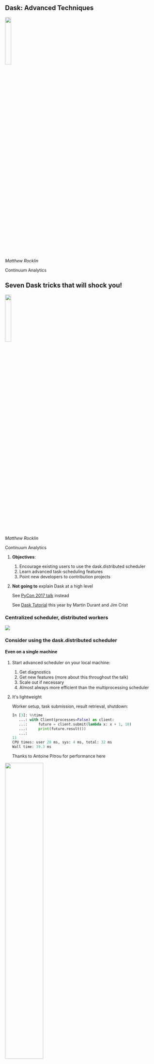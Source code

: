 Dask: Advanced Techniques
-------------------------

<img src="images/dask_icon.svg" width=20%>

*Matthew Rocklin*

Continuum Analytics


Seven Dask tricks that will shock you!
--------------------------------------

<img src="images/dask_icon.svg" width=20%>

*Matthew Rocklin*

Continuum Analytics


1.  **Objectives**:
    1.  Encourage existing users to use the dask.distributed scheduler
    2.  Learn advanced task-scheduling features
    3.  Point new developers to contribution projects
2.  **Not going to** explain Dask at a high level

    See [PyCon 2017 talk](https://www.youtube.com/watch?v=RA_2qdipVng&t=1s) instead

    See [Dask Tutorial](https://www.youtube.com/watch?v=mbfsog3e5DA) this year by Martin Durant and Jim Crist



### Centralized scheduler, distributed workers

<img src="images/network-inverse.svg">


### Consider using the dask.distributed scheduler

#### Even on a single machine

1.  Start advanced scheduler on your local machine:
    1.  Get diagnostics
    2.  Get new features (more about this throughout the talk)
    3.  Scale out if necessary
    4.  Almost always more efficient than the multiprocessing scheduler
2.  It's lightweight

    Worker setup, task submission, result retrieval, shutdown:

    ```python
    In [3]: %%time
       ...: with Client(processes=False) as client:
       ...:     future = client.submit(lambda x: x + 1, 10)
       ...:     print(future.result())
       ...:
    11
    CPU times: user 28 ms, sys: 4 ms, total: 32 ms
    Wall time: 39.3 ms
    ```

    Thanks to Antoine Pitrou for performance here


<img src="images/ian-ozsvald-1.png" width="50%">


<img src="images/ian-ozsvald-2.png" width="70%">


<img src="images/ian-ozsvald-3.png" width="50%">


### Lesson: If you use dask.dataframe/bag/delayed

### Try dask.distributed for possibly better performance

### (and fancy plots!)

<hr>

### Array users may want to stay with the original scheduler, unless you have a cluster

### (which you probably do!)


## Lesson: Tweeting benchmarks is a good way to get priority support

<hr>

## It's cheaper than paying Continuum


## But this talk isn't about array, bags, or dataframes

<hr>

## It's about new things



## Motivating Science Example


### Image processing pipeline (with hardware)

<img src="images/synchrotron-1.svg" width="30%">

### (this is a synchrotron)


### Image processing pipeline (with hardware)

<img src="images/synchrotron-2.svg" width="30%">

### (this is a synchrotron)


<img src="images/bnl-image-pipeline-4.jpg" width="100%">


<img src="images/bnl-image-pipeline-3.jpg" width="100%">


### Image processing pipeline

1.  Observe images from physical detectors
2.  Process these images with skimage and custom functions
3.  Store results and intermediates to a database

<hr>

<img src="images/bnl-image-pipeline-3.jpg" width="50%">

<hr>

### Not big datasets, but fast and real time

### Beam scientists observe progress and twiddle knobs


### Computation

1.  Have two workstations on site
2.  Have several other machines in a nearby data center
3.  Pipeline structure changes rapidly (weekly basis)

<img src="images/beamline-computers-and-cluster.svg" width="40%">


### Lets build this system with Dask

<hr>

### First we need to learn some new features

1. [Concurrent.futures](https://docs.python.org/3/library/concurrent.futures.html) interface (PEP 3148)
2.  Changing computational graphs on-the-fly
3.  Multi-client workloads (tasks submitting tasks)
4.  Worker coordination primitives (queues, shared variables)



### Futures interface

<div class="row">
<div class="col-xs-6">
<pre><code data-trim>
>>> from dask.distributed import Client
>>> client = Client()
</code></pre>
</div>
<div class="col-xs-6">
<p align="left">Start a local cluster</p>
</div>
</div>

<hr>

<div class="row">
<div class="col-xs-6">
<pre><code data-trim>
>>> from operator import add
>>> future = client.submit(add, 1, 2)  # add(1, 2) remotely
>>> future
&lt;Future: status: pending, key: add-c3cae4a08c3bbbbd&gt;
</code></pre>
</div>
<div class="col-xs-6">
<p align="left">Submit a single task to run in the background</p>

<p align="left">Worker runs <tt>add(1, 2)</tt>, stores result in its local
memory</p>
</div>
</div>

<hr>

<div class="row">
<div class="col-xs-6">
<pre><code data-trim>
>>> future
&lt;Future: status: finished, type: int, key: add-c3cae4a08c3bbbbd&gt;
</code></pre>
</div>
<div class="col-xs-6">
<p align="left">Learn about status asynchronously</p>
</div>
</div>

<hr>

<div class="row">
<div class="col-xs-6">
<pre><code data-trim>
>>> future.result()
3
</code></pre>
</div>
<div class="col-xs-6">
<p align="left">Block and gather result</p>
</div>
</div>


### Track dependencies

<div class="row">
<div class="col-xs-6">
<pre><code data-trim>
>>> x = client.submit(f, 1)
>>> y = client.submit(f, 2)
>>> z = client.submit(g, x, y)  # submit task on futures
</code></pre>
</div>
<div class="col-xs-6">
Submit functions on futures to create dependencies
</div>
</div>

<img src="images/fg-simple.svg">


### This is just as flexible as dask.delayed

<hr>

### But now we can control it on-the-fly


### Track computations real-time

<div class="row">
<div class="col-xs-6">
<pre><code data-trim>
>>> futures = [client.submit(f, x) for x in L]
>>> futures
[&lt;Future: status: pending, key: ...&gt;
 &lt;Future: status: finished, key: ...&gt;
 &lt;Future: status: finished, key: ...&gt;
 &lt;Future: status: erred, key: ...&gt;
 &lt;Future: status: pending, key: ...&gt;
 &lt;Future: status: pending, key: ...&gt;]
</code></pre>
</div>
<div class="col-xs-6">
Updates happen in the background
</div>
</div>

<hr>

### Manipulate computations on-the-fly

<div class="row">
<div class="col-xs-6">
<pre><code data-trim>
>>> finished = [future for future in futures
...             if future.status == 'finished']

>>> results = client.gather(finished)
>>> new_futures = [client.submit(g, x) for x in ...]
</code></pre>
</div>
<div class="col-xs-6">
<p align="left">Submit new tasks during execution</p>

<p align="left">Even while previous tasks are still in flight</p>
</div>
</div>


### Convenient methods exist to support asynchronous workloads

<div class="row">
<div class="col-xs-6">
<pre><code data-trim>
    from dask.distributed import as_completed

future = [client.submit(func, *args) for x in L]

iterator = as_completed(futures)

best = 0
for future in iterator:
    result = future.result()
    best = max(best, result)
    if best > 100:  # good enough, quit early
        break

client.cancel(iterator.futures)  # cancel the rest
.
</code></pre>
</div>
<div class="col-xs-6">
<p align="left">Iterate over futures as they complete</p>
<p align="left">Part of the standard concurrent.futures API</p>
<p align="left">Quit early if we have a good enough result</p>
<p align="left">Cancel remaining work</p>
</div>
</div>


### Convenient methods exist to support asynchronous workloads

<div class="row">
<div class="col-xs-6">
<pre><code data-trim>
    from dask.distributed import as_completed

future = [client.submit(func, *args) for x in L]

iterator = as_completed(futures)

total = 0
for future in iterator:
    result = future.result()
    total += result
    if result > 10:
        a = client.submit(func, ...)  # submit more work
        b = client.submit(func, ...)  # submit more work
        iterator.add(a)  # add to iterator
        iterator.add(b)  # add to iterator
</code></pre>
</div>
<div class="col-xs-6">
<p align="left">Continue to submit more tasks</p>
<p align="left">Add them to the iterator</p>
<p align="left">Simple way to create asynchronous iterative algorithms</p>
</div>
</div>


### Convenient methods exist to support asynchronous workloads

<div class="row">
<div class="col-xs-8">
<pre><code data-trim>
    def rosenbrock(point):
        """Compute the rosenbrock function and return the point and result"""
        time.sleep(0.1)
        score = (1 - point[0])**2 + 2 * (point[1] - point[0]**2)**2
        return point, score

    scale = 5                  # Intial random perturbation scale
    best_point = (0, 0)        # Initial guess
    best_score = float('inf')  # Best score so far
</code></pre>
</div>
<div class="col-xs-4">
<img src="https://upload.wikimedia.org/wikipedia/commons/thumb/3/32/Rosenbrock_function.svg/300px-Rosenbrock_function.svg.png">

<p><i>sorry for the jet colormap</i></p>

</div>
</div>

<hr>

<div class="row">
<div class="col-xs-8">
<pre><code data-trim>
futures = [client.submit(rosenbrock, point) for point in initial]
iterator = as_completed(futures)
</code></pre>
</div>
<div class="col-xs-4">
<p align="left">Start a few tasks running, iterate over them as they complete</p>

</div>
</div>

<hr>

<div class="row">
<div class="col-xs-8">
<pre><code data-trim>
for res in iterator:
    point, score = res.result()
    if score < best_score:
        best_score = score
        best_point = point

    x, y = best_point
    new_point = client.submit(rosenbrock, (x + random.uniform(-scale, scale),
                                           y + random.uniform(-scale, scale)))
    iterator.add(new_point)  # Start tracking new task as well

    scale *= 0.99

    if scale < 0.001:
        break
</code></pre>
</div>
<div class="col-xs-4">
<p align="left">Search around best point found so far</p>

<p align="left">For a more serious project, see <a href="https://github.com/eriknw/dask-patternsearch">dask-patternsearch</a> by Erik Welch.</p>
</div>
</div>


### Submit tasks from tasks

<img src="images/network-inverse.svg">


### Submit tasks from tasks

<img src="images/network-inverse-2.svg">


### Submit tasks from tasks

<img src="images/network-inverse-3.svg">


### Submit tasks from tasks

<div class="row">
<div class="col-xs-8">
<pre><code data-trim>
    from dask.distributed import get_client, get_worker, secede, fire_and_forget

def func(...):
    client = get_client()
    futures = [client.submit(...) for ...]
    results = client.gather(futures)
    return sum(results)

.
future = client.submit(func, ...)
</code></pre>
</div>
<div class="col-xs-4">
<p align="left">Tasks can get their own client<p>
<p align="left">Remote client controls cluster</p>
<p align="left">Task-on-worker can do anything you can do locally</p>
</div>
</div>

### Small change to API, but enables very complex workflows


### Submit tasks from tasks

<div class="row">
<div class="col-xs-8">
<pre><code data-trim>
def fib(n):
    if n == 0 or n == 1:
        return n
    else:
        client = get_client()
        a = client.submit(fib, n - 1)
        b = client.submit(fib, n - 2)
        return a.result() + b.result()

future = client.submit(fib, 1000)
</code></pre>
</div>
<div class="col-xs-4">
<p align="left">Workers can start up a client<p>
<p align="left">Tasks can submit more tasks</p>
<p align="left">Can do anything you can do locally</p>
</div>
</div>

### Small change to API, but enables very complex workflows


### Multi-client coordination

When you have multiple clients, they sometimes want to talk to each other

<hr>

<div class="row">
<div class="col-xs-6">
<pre><code data-trim>
from dask.distributed import Queue
q = Queue()

q.put(123)
x = q.get()
</code></pre>
</div>
<div class="col-xs-6">
<p align="left">Multi-producer/consumer queue</p>
<p align="left">Send along small data or futures</p>
</div>
</div>

<hr>

<div class="row">
<div class="col-xs-6">
<pre><code data-trim>
from dask.distributed import Variable
v = Variable()

v.set(123)
x = v.get()
</code></pre>
</div>
<div class="col-xs-6">
<p align="left">Global singleton value</p>
<p align="left">Send along small data or futures</p>
</div>
</div>

<hr>


### Multi-client coordination

When you have multiple clients, they sometimes want to talk to each other

<hr>

<div class="row">
<div class="col-xs-6">
<pre><code data-trim>
from dask.distributed import Queue
q = Queue()
future = client.scatter(my_numpy_array)
q.put(future)
x = q.get()
</code></pre>
</div>
<div class="col-xs-6">
<p align="left">Multi-producer/consumer queue</p>
<p align="left">Send along small data or futures</p>
</div>
</div>

<hr>

<div class="row">
<div class="col-xs-6">
<pre><code data-trim>
from dask.distributed import Variable
v = Variable()
future = client.scatter(my_numpy_array)
v.set(future)
x = v.get()
</code></pre>
</div>
<div class="col-xs-6">
<p align="left">Global singleton value</p>
<p align="left">Send along small data or futures</p>
</div>
</div>

<hr>


### Multi-consumer Multi-producer system

<div class="row">
<div class="col-xs-6">
<pre><code data-trim>
from dask.distributed import Queue, Variable

def producer():
    client = get_client()
    while not stop.get():
        data = get_data()
        future = client.scatter(data)
        q.put(future)

def consumer():
    client = get_client()
    while not stop.get():
        future = q.get()
        data = future.result()
        # do stuff with data

q = Queue()
stop = Variable()
stop.set(False)

producers = [client.submit(producer, ...) for i in range(n)]
consumers = [client.submit(consumer, ...) for i in range(m)]
</code></pre>
</div>
<div class="col-xs-6">
<p align="left">Workers start clients<p>
<p align="left">Tasks can submit more tasks</p>
<p align="left">Can do anything you can do locally</p>
</div>
</div>


### Live example with beamline

[beamline gist](https://gist.github.com/4941effc945032fc2abb4aa76f4bbb1a)

<img src="images/synchrotron-2.svg" width="30%">


### Wrap up

1.  **Motivation to use the dask.distributed scheduler**
    1.  Easy to use on your laptop (despite the name)
    2.  Informative Bokeh visuals

        (See Jim Crist's talk)
    3.  Often faster than standard scheduler (try both)
2.  **Saw concurrent futures API**
    1.  Flexible like dask.delayed
    2.  Real-time control
    4.  Works great with collections (we didn't see this)
    5.  Fully async/await compliant (we didn't see this)
3.  **Things people should work on**:

    ...


### Fully async await compliant

<div class="row">
<div class="col-xs-6">
<pre><code data-trim>
async def f():
    client = await Client(asynchronous=True)

    futures = [client.submit(f, x) for x in L]
    async for future in as_completed(futures):
        result = await future
        # do things with result
</code></pre>
</div>
<div class="col-xs-6">
<p align="left">Supports async/await syntax<p>
<p align="left">Supports Tornado and AsyncIO event loops</p>
</div>
</div>

<hr>

### Specify resource constraints like memory or GPUs

<div class="row">
<div class="col-xs-6">
<pre><code data-trim>
dask-worker ... --resources "GPU=2 FOO=1"
dask-worker ... --resources "GPU=1 MEMORY=100e9"
</code></pre>
<pre><code data-trim>
future = client.submit(func, x, resources={'GPU': 1})
future = client.submit(func, x, resources={'MEMORY': 60e9})
</code></pre>
</div>
<div class="col-xs-6">
<p align="left">Specify resource constraints<p>
<p align="left">Good for GPUs, high memory tasks, etc.</p>
</div>
</div>


## Hard and Fun Development Opportunities

1.  **Collections** (array, bag, dataframe)
    1.  Dense linear algebra, benchmarks and implementations
        [dask/dask #2225](https://github.com/dask/dask/issues/2225)
    2.  Sparse arrays: [github.com/mrocklin/sparse](https://github.com/mrocklin/sparse) (with Jake VanderPlas)
    3.  Streaming Pandas: [github.com/dask/pandas-streaming](http://github.com/dask/pandas-streaming)
    4.  GeoPandas: [geopandas/geopandas #461](https://github.com/geopandas/geopandas/issues/461)
    5.  Various machine learning things (see Tom Augspurger, Jim Crist)
2.  **Asynchronous algorithms**
    1.  Parameter server style algorithms [dask/dask-glm #57](https://github.com/dask/dask-glm/issues/57)
    2.  Airflow can now use Dask, could benchmark effects
    3.  ... (you may know this space better than I do)
3.  **Other**
    1.  Non-task-scheduling workloads
    2.  Julia bindings [github.com/invenia/DaskDistributedDispatcher.jl](https://github.com/invenia/DaskDistributedDispatcher.jl)
    3.  R ? [github.com/dask/distributed/issues/586](https://github.com/dask/distributed/issues/586)
    4.  Compile scheduler with PyPy, reduce task overhead
    5.  Zero-copy Tornado [tornadoweb/tornado #1691](https://github.com/tornadoweb/tornado/pull/1691)

        (would non-trivially affect climate change)


## Thanks!

<div class="row">
<div class="col-xs-6">

<p><a href="https://dask.pydata.org">dask.pydata.org</a></p>

<pre><code data-trim>
dask$ git shortlog -ns | head
  Blake Griffith
  Erik Welch
  jakirkham (John A Kirkham)
  Jim Crist
  Mariano Tepper
  Martin Durant
  Matthew Rocklin
  Phillip Cloud
  sinhrks (Masakai Horikoshi)
  Stephan Hoyer
</code></pre>

<pre><code data-trim>
pip install dask[complete]
</code></pre>

<img src="images/moore.png">

</div>
<div class="col-xs-6">

<p><a href="https://distributed.pydata.org">distributed.pydata.org</a></p>

<pre><code data-trim>
distributed$ git shortlog -ns | head
  Antoine Pitrou
  Benjamin Zaitlen
  Hussain Sultan
  Jim Crist
  Kristopher Overholt
  Luke Canavan
  Martin Durant
  Matthew Rocklin
  Michael Broxton
  Scott Sievert
</code></pre>

<pre><code data-trim>
conda install dask distributed
</code></pre>

<img src="https://www.continuum.io/sites/all/themes/continuum/assets/images/logos/logo-horizontal-large.svg">

</div>
</div>


### Stuff that exists but that we won't cover

1.  Worker resources (like GPUs)
2.  Publishing distributed data in a team
3.  Adaptive deployments
4.  Cloud deployment solutions
4.  ...


